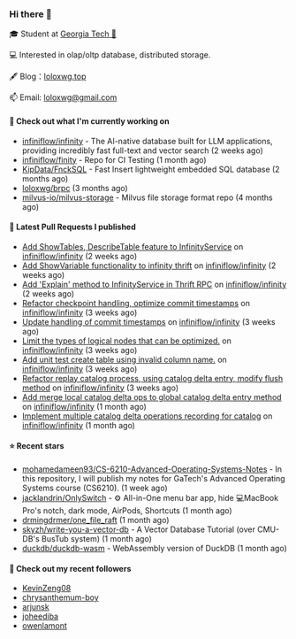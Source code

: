 ### Hi there 👋


 
🎓 Student at [Georgia Tech 🐝](https://www.gatech.edu/)

💻 Interested in olap/oltp database, distributed storage.

🖋 Blog：[loloxwg.top](https://loloxwg.top)



📫 Email: [loloxwg@gmail.com](mailto:loloxwg@gmail.com)



#### 👷 Check out what I'm currently working on

- [infiniflow/infinity](https://github.com/infiniflow/infinity) - The AI-native database built for LLM applications, providing incredibly fast full-text and vector search  (2 weeks ago)
- [infiniflow/finity](https://github.com/infiniflow/finity) - Repo for CI Testing (1 month ago)
- [KipData/FnckSQL](https://github.com/KipData/FnckSQL) - Fast Insert lightweight embedded SQL database (2 months ago)
- [loloxwg/brpc](https://github.com/loloxwg/brpc) (3 months ago)
- [milvus-io/milvus-storage](https://github.com/milvus-io/milvus-storage) - Milvus file storage format repo (4 months ago)

#### 🔨 Latest Pull Requests I published

- [Add ShowTables, DescribeTable feature to InfinityService](https://github.com/infiniflow/infinity/pull/537) on [infiniflow/infinity](https://github.com/infiniflow/infinity) (2 weeks ago)
- [Add ShowVariable functionality to infinity thrift](https://github.com/infiniflow/infinity/pull/536) on [infiniflow/infinity](https://github.com/infiniflow/infinity) (2 weeks ago)
- [Add &#39;Explain&#39; method to InfinityService in Thrift RPC](https://github.com/infiniflow/infinity/pull/532) on [infiniflow/infinity](https://github.com/infiniflow/infinity) (2 weeks ago)
- [Refactor checkpoint handling, optimize commit timestamps](https://github.com/infiniflow/infinity/pull/525) on [infiniflow/infinity](https://github.com/infiniflow/infinity) (3 weeks ago)
- [Update handling of commit timestamps](https://github.com/infiniflow/infinity/pull/514) on [infiniflow/infinity](https://github.com/infiniflow/infinity) (3 weeks ago)
- [Limit the types of logical nodes that can be optimized.](https://github.com/infiniflow/infinity/pull/507) on [infiniflow/infinity](https://github.com/infiniflow/infinity) (3 weeks ago)
- [Add unit test create table using invalid column name.](https://github.com/infiniflow/infinity/pull/493) on [infiniflow/infinity](https://github.com/infiniflow/infinity) (3 weeks ago)
- [Refactor replay catalog process, using catalog delta entry, modify flush method](https://github.com/infiniflow/infinity/pull/487) on [infiniflow/infinity](https://github.com/infiniflow/infinity) (3 weeks ago)
- [Add merge local catalog delta ops to global catalog delta entry method](https://github.com/infiniflow/infinity/pull/455) on [infiniflow/infinity](https://github.com/infiniflow/infinity) (1 month ago)
- [Implement multiple catalog delta operations recording for catalog](https://github.com/infiniflow/infinity/pull/450) on [infiniflow/infinity](https://github.com/infiniflow/infinity) (1 month ago)

#### ⭐ Recent stars

- [mohamedameen93/CS-6210-Advanced-Operating-Systems-Notes](https://github.com/mohamedameen93/CS-6210-Advanced-Operating-Systems-Notes) - In this repository, I will publish my notes for GaTech&#39;s Advanced Operating Systems course  (CS6210). (1 week ago)
- [jacklandrin/OnlySwitch](https://github.com/jacklandrin/OnlySwitch) - ⚙️ All-in-One menu bar app, hide 💻MacBook Pro&#39;s notch, dark mode, AirPods, Shortcuts (1 month ago)
- [drmingdrmer/one_file_raft](https://github.com/drmingdrmer/one_file_raft) (1 month ago)
- [skyzh/write-you-a-vector-db](https://github.com/skyzh/write-you-a-vector-db) - A Vector Database Tutorial (over CMU-DB&#39;s BusTub system) (1 month ago)
- [duckdb/duckdb-wasm](https://github.com/duckdb/duckdb-wasm) - WebAssembly version of DuckDB (1 month ago)

#### 👯 Check out my recent followers

- [KevinZeng08](https://github.com/KevinZeng08)
- [chrysanthemum-boy](https://github.com/chrysanthemum-boy)
- [arjunsk](https://github.com/arjunsk)
- [joheediba](https://github.com/joheediba)
- [owenlamont](https://github.com/owenlamont)

